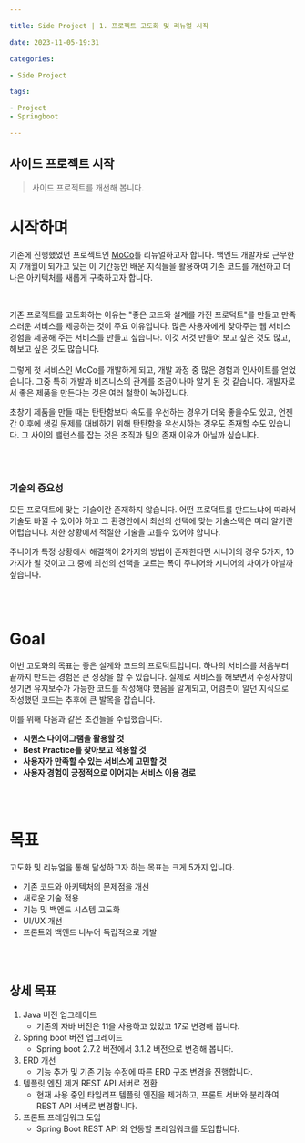 ```yaml
---

title: Side Project | 1. 프로젝트 고도화 및 리뉴얼 시작

date: 2023-11-05-19:31

categories:

- Side Project 

tags: 

- Project
- Springboot

---
```


## 사이드 프로젝트 시작
> 사이드 프로젝트를 개선해 봅니다. 


# 시작하며

기존에 진행했었던 프로젝트인 [MoCo](https://github.com/wlswo/MoCo)를 리뉴얼하고자 합니다. 백엔드 개발자로 근무한 지 7개월이 되가고 있는 이 기간동안 배운 지식들을 활용하여 기존 코드를 개선하고 더 나은 아키텍처를 새롭게 구축하고자 합니다.

<br>

기존 프로젝트를 고도화하는 이유는 "좋은 코드와 설계를 가진 프로덕트"를 만들고 만족스러운 서비스를 제공하는 것이 주요 이유입니다. 많은 사용자에게 찾아주는 웹 서비스 경험을 제공해 주는 서비스를 만들고 싶습니다. 이것 저것 만들어 보고 싶은 것도 많고, 해보고 싶은 것도 많습니다.  
<br>
그렇게 첫 서비스인 MoCo를 개발하게 되고, 개발 과정 중 많은 경험과 인사이트를 얻었습니다. 그중 특히 개발과 비즈니스의 관계를 조금이나마 알게 된 것 같습니다. 개발자로서 좋은 제품을 만든다는 것은 여러 철학이 녹아집니다. <br>

초창기 제품을 만들 때는 탄탄함보다 속도를 우선하는 경우가 더욱 좋을수도 있고, 언젠간 이후에 생길 문제를 대비하기 위해 탄탄함을 우선시하는 경우도 존재할 수도 있습니다. 그 사이의 밸런스를 잡는 것은 조직과 팀의 존재 이유가 아닐까 싶습니다. 

<br><br>

### 기술의 중요성

모든 프로덕트에 맞는 기술이란 존재하지 않습니다. 어떤 프로덕트를 만드느냐에 따라서 기술도 바뀔 수 있어야 하고 그 환경안에서 최선의 선택에 맞는 기술스택은 미리 알기란 어렵습니다. 처한 상황에서 적절한 기술을 고를수 있어야 합니다. 

주니어가 특정 상황에서 해결책이 2가지의 방법이 존재한다면 시니어의 경우 5가지, 10가지가 될 것이고 그 중에 최선의 선택을 고르는 폭이 주니어와 시니어의 차이가 아닐까 싶습니다. 

<br><br>

# Goal 

이번 고도화의 목표는 좋은 설계와 코드의 프로덕트입니다. 하나의 서비스를 처음부터 끝까지 만드는 경험은 큰 성장을 할 수 있습니다. 실제로 서비스를 해보면서 수정사항이 생기면 유지보수가 가능한 코드를 작성해야 했음을 알게되고, 어렴풋이 알던 지식으로 작성했던 코드는 추후에 큰 발목을 잡습니다. 

이를 위해 다음과 같은 조건들을 수립했습니다.

- **시퀀스 다이어그램을 활용할 것**
- **Best Practice를 찾아보고 적용할 것**
- **사용자가 만족할 수 있는 서비스에 고민할 것**
- **사용자 경험이 긍정적으로 이어지는 서비스 이용 경로**

<br><br>


# 목표

고도화 및 리뉴얼을 통해 달성하고자 하는 목표는 크게 5가지 입니다.

- 기존 코드와 아키텍처의 문제점을 개선
- 새로운 기술 적용
- 기능 및 백엔드 시스템 고도화
- UI/UX 개선
- 프론트와 백엔드 나누어 독립적으로 개발

<br><br>


## 상세 목표

1. Java 버전 업그레이드 
    - 기존의 자바 버전은 11을 사용하고 있었고 17로 변경해 봅니다.
2. Spring boot 버전 업그레이드
    - Spring boot 2.7.2 버전에서 3.1.2 버전으로 변경해 봅니다.
3. ERD 개선
    - 기능 추가 및 기존 기능 수정에 따른 ERD 구조 변경을 진행합니다.
4. 템플릿 엔진 제거 REST API 서버로 전환
    - 현재 사용 중인 타임리프 템플릿 엔진을 제거하고, 프론트 서버와 분리하여 REST API 서버로 변경합니다.
5. 프론트 프레임워크 도입
    - Spring Boot REST API 와 연동할 프레임워크를 도입합니다. 